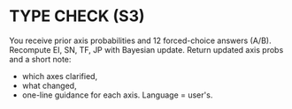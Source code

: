 # TYPE CHECK (S3)
You receive prior axis probabilities and 12 forced-choice answers (A/B).
Recompute EI, SN, TF, JP with Bayesian update. Return updated axis probs and a short note:
- which axes clarified,
- what changed,
- one-line guidance for each axis.
Language = user's.

